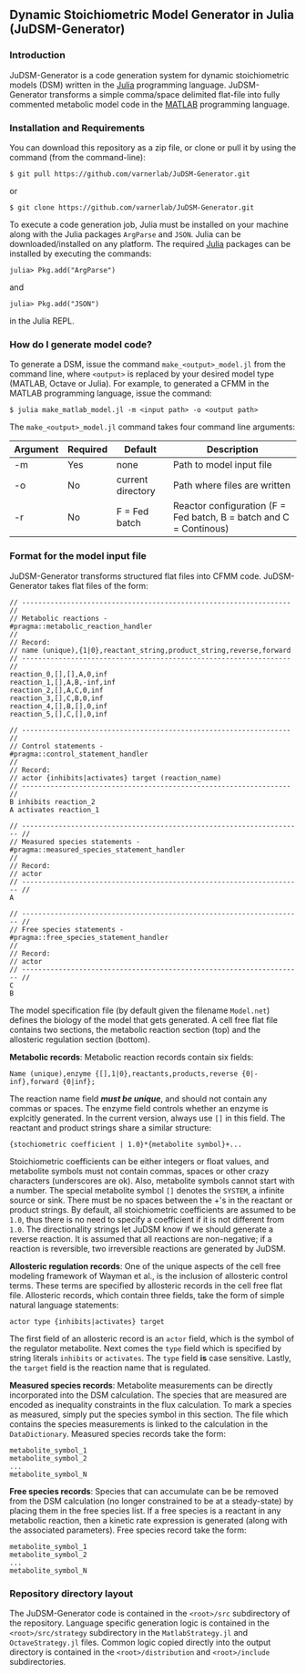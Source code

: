 ## Dynamic Stoichiometric Model Generator in Julia (JuDSM-Generator)

### Introduction ###
JuDSM-Generator is a code generation system for dynamic stoichiometric models (DSM) written in the [Julia](http://julialang.org) programming language. JuDSM-Generator transforms a simple comma/space delimited flat-file into fully commented metabolic model code in the [MATLAB](https://www.mathworks.com/products/matlab/) programming language.

### Installation and Requirements
You can download this repository as a zip file, or clone or pull it by using the command (from the command-line):

	$ git pull https://github.com/varnerlab/JuDSM-Generator.git

or

	$ git clone https://github.com/varnerlab/JuDSM-Generator.git

To execute a code generation job, Julia must be installed on your machine along with the Julia packages ``ArgParse`` and ``JSON``. 
Julia can be downloaded/installed on any platform. 
The required [Julia](http://julialang.org) packages can be installed by executing the commands:

	julia> Pkg.add("ArgParse")

and
	
	julia> Pkg.add("JSON")

in the Julia REPL.  

### How do I generate model code? ###
To generate a DSM, issue the command ``make_<output>_model.jl`` from the command line, where ``<output>`` is replaced by your desired model type (MATLAB, Octave or Julia). For example, to generated a CFMM in the MATLAB programming language, issue the command:

	$ julia make_matlab_model.jl -m <input path> -o <output path> 
	
The ``make_<output>_model.jl`` command takes four command line arguments:

Argument | Required | Default | Description 
--- | --- | --- | ---
-m | Yes	| none | Path to model input file
-o | No	| current directory | Path where files are written
-r | No	| F = Fed batch | Reactor configuration (F = Fed batch, B = batch and C = Continous)

### Format for the model input file ###
JuDSM-Generator transforms structured flat files into CFMM code. JuDSM-Generator takes flat files of the form:

~~~
// ------------------------------------------------------------------ //
// Metabolic reactions -
#pragma::metabolic_reaction_handler
//
// Record:
// name (unique),{1|0},reactant_string,product_string,reverse,forward
// ------------------------------------------------------------------ //
reaction_0,[],[],A,0,inf
reaction_1,[],A,B,-inf,inf
reaction_2,[],A,C,0,inf
reaction_3,[],C,B,0,inf
reaction_4,[],B,[],0,inf
reaction_5,[],C,[],0,inf

// ------------------------------------------------------------------ //
// Control statements -
#pragma::control_statement_handler
//
// Record:
// actor {inhibits|activates} target (reaction_name)
// ------------------------------------------------------------------ //
B inhibits reaction_2
A activates reaction_1

// --------------------------------------------------------------------- //
// Measured species statements -
#pragma::measured_species_statement_handler
//
// Record:
// actor
// --------------------------------------------------------------------- //
A

// --------------------------------------------------------------------- //
// Free species statements -
#pragma::free_species_statement_handler
//
// Record:
// actor
// --------------------------------------------------------------------- //
C
B
~~~

The model specification file (by default given the filename `Model.net`) defines the biology of the model that gets generated. A cell free flat file contains two sections, the metabolic reaction section (top) and the allosteric regulation section (bottom). 

__Metabolic records__: Metabolic reaction records contain six fields:

~~~
Name (unique),enzyme {[],1|0},reactants,products,reverse {0|-inf},forward {0|inf};
~~~

The reaction name field *__must be unique__*, and should not contain any commas or spaces. The enzyme field controls whether an enzyme is explcitly generated. In the current version, always use ``[]`` in this field. The reactant and product strings share a similar structure:

~~~
{stochiometric coefficient | 1.0}*{metabolite symbol}+...
~~~

Stoichiometric coefficients can be either integers or float values, and metabolite symbols must not contain commas, spaces or other crazy characters (underscores are ok). Also, metabolite symbols cannot start with a number. The special metabolite symbol `[]` denotes the `SYSTEM`, a infinite source or sink. There must be no spaces between the +'s in the reactant or product strings. By default, all stoichiometric coefficients are assumed to be `1.0`, thus there is no need to specify a coefficient if it is not different from `1.0`. The directionality strings let JuDSM know if we should generate a reverse reaction. It is assumed that all reactions are non-negative; if a reaction is reversible, two irreversible reactions are generated by JuDSM. 


__Allosteric regulation records__: One of the unique aspects of the cell free modeling framework of Wayman et al., is the inclusion of allosteric control terms. These terms are specified by allosteric records in the cell free flat file. Allosteric records, which contain three fields, take the form of simple natural language statements:

~~~
actor type {inhibits|activates} target
~~~

The first field of an allosteric record is an ``actor`` field, which is the symbol of the regulator metabolite. Next comes the ``type`` field which is specified by string literals `inhibits` or `activates`. The `type` field __is__ case sensitive. Lastly, the `target` field is the reaction name that is regulated. 

__Measured species records__: Metabolite measurements can be directly incorporated into the DSM calculation. The species that are measured are encoded as inequality constraints in the flux calculation. To mark a species as measured, simply put the species symbol in this section. The file which contains the species measurements is linked to the calculation in the ``DataDictionary``. Measured species records take the form:

~~~
metabolite_symbol_1
metabolite_symbol_2
...
metabolite_symbol_N
~~~

__Free species records__: Species that can accumulate can be be removed from the DSM calculation (no longer constrained to be at a steady-state) by placing them in the free species list. If a free species is a reactant in any metabolic reaction, then a kinetic rate expression is generated (along with the associated parameters). Free species record take the form: 

~~~
metabolite_symbol_1
metabolite_symbol_2
...
metabolite_symbol_N
~~~
  


### Repository directory layout ###
The JuDSM-Generator code is contained in the ``<root>/src`` subdirectory of the repository. Language specific generation logic is contained in the ``<root>/src/strategy`` subdirectory in the ``MatlabStrategy.jl`` and ``OctaveStrategy.jl`` files. Common logic copied directly into the output directory is contained in the ``<root>/distribution`` and ``<root>/include`` subdirectories. 

